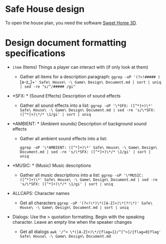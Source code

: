 # Safe House design

To open the house plan, you need the software [Sweet Home 3D](http://www.sweethome3d.com/de/).

# Design document formatting specifications

* `item` (Items) Things a player can interact with (if only look at them)
  
  * Gather all items for a description paragraph:
    `ggrep -oP '(?<!##### )`[a-z_]+`' Safe\ House\ -\ Game\ Design\ Document.md | sort | uniq | sed -re "s/^/##### /gi"`

* *SFX: * (Sound Effects) Description of sound effects
  
  * Gather all sound effects into a list:
    `ggrep -oP '\*SFX: ([^*]+)\*' Safe\ House\ -\ Game\ Design\ Document.md | sed -re 's/\*SFX: ([^*]+)\*/* \1/gi' | sort | uniq`

* *AMBIENT: * (Ambient sounds) Description of background sound effects
  
  * Gather all ambient sound effects into a list:
    
    `ggrep -oP '\*AMBIENT: ([^*]+)\*' Safe\ House\ -\ Game\ Design\ Document.md | sed -re 's/\*SFX: ([^*]+)\*/* \1/gi' | sort | uniq`

* *MUSIC: * (Music) Music descriptions
  
  * Gather all music descriptions into a list:
    `ggrep -oP '\*MUSIC: ([^*]+)\*' Safe\ House\ -\ Game\ Design\ Document.md | sed -re 's/\*SFX: ([^*]+)\*/* \1/gi' | sort | uniq`

* ALLCAPS: Character names
  
  * Get all characters
    `ggrep -oP '(?<!\*)\*([A-Z]+)\*(?!\*)' Safe\ House\ -\ Game\ Design\ Document.md | sort | uniq`

* Dialogs: Use the > quotation formatting. Begin with the speaking character. Leave an empty line when the speaker changes
  
  * Get all dialogs
    `awk '/^> \*([A-Z]+)\*/{flag=1}/^[^>]/{flag=0}flag' Safe\ House\ -\ Game\ Design\ Document.md`
